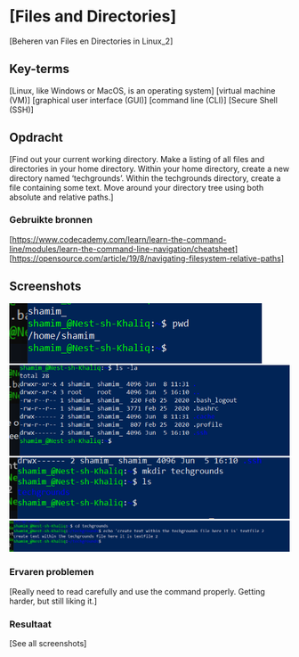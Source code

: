# [Files and Directories]
[Beheren van Files en Directories in Linux_2]

## Key-terms
[Linux, like Windows or MacOS, is an operating system] [virtual machine (VM)] [graphical user interface (GUI)] [command line (CLI)] [Secure Shell (SSH)]

## Opdracht
[Find out your current working directory.
Make a listing of all files and directories in your home directory.
Within your home directory, create a new directory named ‘techgrounds’.
Within the techgrounds directory, create a file containing some text.
Move around your directory tree using both absolute and relative paths.]

### Gebruikte bronnen
[https://www.codecademy.com/learn/learn-the-command-line/modules/learn-the-command-line-navigation/cheatsheet] [https://opensource.com/article/19/8/navigating-filesystem-relative-paths]

## Screenshots
![linua_opdarcht2](/00_includes/Linux/Linux_opdracht2/Linux_opdracht2_pwd.PNG)
![linux_opdracht2](/00_includes/Linux/Linux_opdracht2/Linux_opdracht2_ls-la(2).PNG)
![linux_opdarcht2](/00_includes/Linux/Linux_opdracht2/Linux_opdracht2_mkdir.PNG)
![linux_opdracht2](/00_includes/Linux/Linux_opdracht2/Linux_opdracht2_echo.PNG)

### Ervaren problemen
[Really need to read carefully and use the command properly. Getting harder, but still liking it.]

### Resultaat
[See all screenshots]